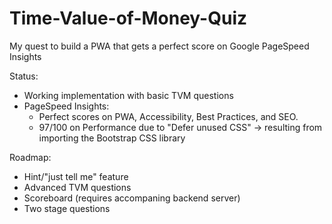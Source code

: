 # Time-Value-of-Money-Quiz
My quest to build a PWA that gets a perfect score on Google PageSpeed Insights 

Status:

* Working implementation with basic TVM questions
* PageSpeed Insights:
  * Perfect scores on PWA, Accessibility, Best Practices, and SEO.
  * 97/100 on Performance due to "Defer unused CSS" -> resulting from importing the Bootstrap CSS library

Roadmap: 

* Hint/"just tell me" feature
* Advanced TVM questions
* Scoreboard (requires accompaning backend server)
* Two stage questions
